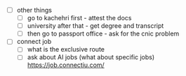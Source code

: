 - [ ] other things
	- [ ] go to kachehri first - attest the docs
	- [ ] university after that - get degree and transcript
	- [ ] then go to passport office - ask for the cnic problem
- [ ] connect job 
	- [ ] what is the exclusive route
	- [ ] ask about AI jobs (what about specific jobs) https://job.connectiu.com/
